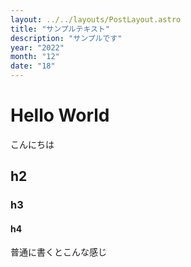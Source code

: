 ```yaml
---
layout: ../../layouts/PostLayout.astro
title: "サンプルテキスト"
description: "サンプルです"
year: "2022"
month: "12"
date: "18"
---
```


# Hello World

こんにちは

## h2

### h3

#### h4

普通に書くとこんな感じ
